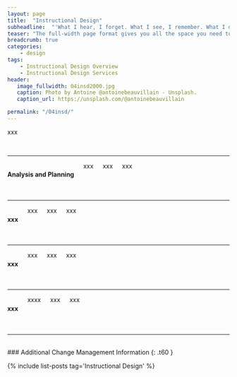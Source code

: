 ```yaml
---
layout: page
title:  "Instructional Design"
subheadline:  "'What I hear, I forget. What I see, I remember. What I do, I understand.' Xunzi"
teaser: "The full-width page format gives you all the space you need to show your content using the grid."
breadcrumb: true
categories:
    - design
tags:
    - Instructional Design Overview
    - Instructional Design Services
header:
   image_fullwidth: 04insd2000.jpg
   caption: Photo by Antoine @antoinebeauvillain - Unsplash.
   caption_url: https://unsplash.com/@antoinebeauvillain

permalink: "/04insd/"
---
```

xxx

<br>
<hr>
<div class="row" >
  <div class="medium-4 large-4 columns t30">
      <p style="margin:0;"><img src="{{ site.urlimg }}02ocm_an_title.jpg" alt=""></p>
    </div><!-- /.medium-4.columns -->
  <div class="medium-8 large-8 columns t30">
      <h4>Analysis and Planning</h4>
      <p style="margin:0;">xxx</p>
      <p style="margin:0;">xxx</p>
      <p style="margin:0;">xxx</p>
    </div><!-- /.medium-8.columns -->
</div><!-- /.row -->
<br>
<hr>
<div class="row">
  <div class="medium-4 large-4 columns t30">
    <p style="margin:0;"><img src="{{ site.urlimg }}02ocm_ld_title.jpg" alt=""></p>
  </div><!-- /.medium-4.columns -->
  <div class="medium-8 large-8 columns t30">
    <h4>xxx</h4>
    <p style="margin:0;">xxx</p>
    <p style="margin:0;">xxx</p>
    <p style="margin:0;">xxx</p>
  </div><!-- /.medium-8.columns -->
</div><!-- /.row -->
<br>
<hr>
<div class="row">
  <div class="medium-4 large-4 columns t30">
    <img src="{{ site.urlimg }}02ocm_mg_title.jpg" alt="">
  </div><!-- /.medium-4.columns -->
  <div class="medium-8 large-8 columns t30">
    <h4>xxx</h4>
    <p style="margin:0;">xxx</p>
    <p style="margin:0;">xxx</p>
    <p style="margin:0;">xxx</p>
  </div><!-- /.medium-8.columns -->
</div><!-- /.row -->
<br>
<hr>
<div class="row">
  <div class="medium-4 large-4 columns t30">
    <img src="{{ site.urlimg }}02ocm_em_title.jpg" alt="">
  </div><!-- /.medium-4.columns -->
  <div class="medium-8 large-8 columns t30">
    <h4>xxx</h4>
    <p style="margin:0;">xxxx</p>
    <p style="margin:0;">xxx</p>
    <p style="margin:0;">xxx</p>
  </div><!-- /.medium-8.columns -->
</div><!-- /.row -->
<br>
<hr>  
<br>
### Additional Change Management Information
{: .t60 }

{% include list-posts tag='Instructional Design' %}
